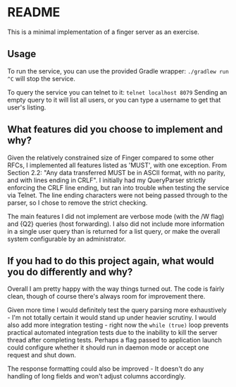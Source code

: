 # README

This is a minimal implementation of a finger server as an exercise.

## Usage

To run the service, you can use the provided Gradle wrapper: `./gradlew run`
`^C` will stop the service.

To query the service you can telnet to it: `telnet localhost 8079`
Sending an empty query to it will list all users, or you can type a username to
get that user's listing.

## What features did you choose to implement and why?

Given the relatively constrained size of Finger compared to some other RFCs,
I implemented all features listed as 'MUST', with one exception.
From Section 2.2: "Any data transferred MUST be in ASCII format, with no
parity, and with lines ending in CRLF". I initially had my QueryParser strictly
enforcing the CRLF line ending, but ran into trouble when testing the service
via Telnet. The line ending characters were not being passed through to the
parser, so I chose to remove the strict checking.

The main features I did not implement are verbose mode (with the /W flag) and
{Q2} queries (host forwarding). I also did not include more information in a
single user query than is returned for a list query, or make the overall system
configurable by an administrator.

## If you had to do this project again, what would you do differently and why?

Overall I am pretty happy with the way things turned out. The code is fairly
clean, though of course there's always room for improvement there.

Given more time I would definitely test the query parsing more exhaustively -
I'm not totally certain it would stand up under heavier scrutiny. I would also
add more integration testing - right now the `while (true)` loop prevents
practical automated integration tests due to the inability to kill the server
thread after completing tests. Perhaps a flag passed to application launch
could configure whether it should run in daemon mode or accept one request and
shut down.

The response formatting could also be improved - It doesn't do any handling of
long fields and won't adjust columns accordingly.